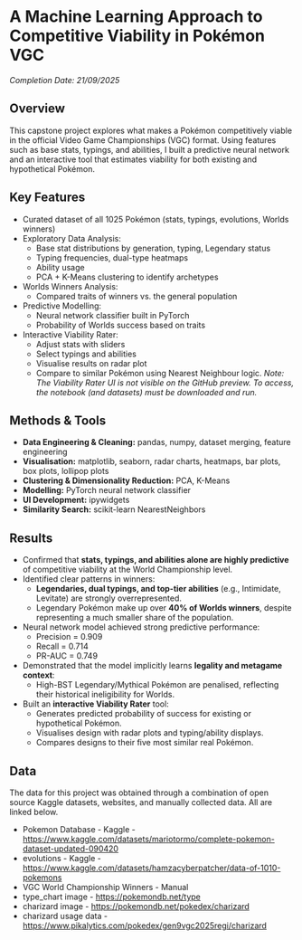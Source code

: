 # A Machine Learning Approach to Competitive Viability in Pokémon VGC

*Completion Date: 21/09/2025*

## Overview
This capstone project explores what makes a Pokémon competitively viable in the official Video Game Championships (VGC) format. Using features such as base stats, typings, and abilities, I built a predictive neural network and an interactive tool that estimates viability for both existing and hypothetical Pokémon.

## Key Features
- Curated dataset of all 1025 Pokémon (stats, typings, evolutions, Worlds winners)
- Exploratory Data Analysis:
  - Base stat distributions by generation, typing, Legendary status
  - Typing frequencies, dual-type heatmaps
  - Ability usage
  - PCA + K-Means clustering to identify archetypes
- Worlds Winners Analysis:
  - Compared traits of winners vs. the general population
- Predictive Modelling:
  - Neural network classifier built in PyTorch
  - Probability of Worlds success based on traits
- Interactive Viability Rater:
  - Adjust stats with sliders
  - Select typings and abilities
  - Visualise results on radar plot
  - Compare to similar Pokémon using Nearest Neighbour logic.
*Note: The Viability Rater UI is not visible on the GitHub preview. To access, the notebook (and datasets) must be downloaded and run.*


## Methods & Tools
- **Data Engineering & Cleaning:** pandas, numpy, dataset merging, feature engineering  
- **Visualisation:** matplotlib, seaborn, radar charts, heatmaps, bar plots, box plots, lollipop plots  
- **Clustering & Dimensionality Reduction:** PCA, K-Means
- **Modelling:** PyTorch neural network classifier
- **UI Development:** ipywidgets
- **Similarity Search:** scikit-learn NearestNeighbors


## Results
- Confirmed that **stats, typings, and abilities alone are highly predictive** of competitive viability at the World Championship level.  
- Identified clear patterns in winners:
  - **Legendaries, dual typings, and top-tier abilities** (e.g., Intimidate, Levitate) are strongly overrepresented.  
  - Legendary Pokémon make up over **40% of Worlds winners**, despite representing a much smaller share of the population.  
- Neural network model achieved strong predictive performance:
  - Precision = 0.909  
  - Recall = 0.714  
  - PR-AUC = 0.749  
- Demonstrated that the model implicitly learns **legality and metagame context**:
  - High-BST Legendary/Mythical Pokémon are penalised, reflecting their historical ineligibility for Worlds.  
- Built an **interactive Viability Rater** tool:
  - Generates predicted probability of success for existing or hypothetical Pokémon.  
  - Visualises design with radar plots and typing/ability displays.  
  - Compares designs to their five most similar real Pokémon.  


## Data
The data for this project was obtained through a combination of open source Kaggle datasets, websites, and manually collected data. All are linked below.
- Pokemon Database - Kaggle - https://www.kaggle.com/datasets/mariotormo/complete-pokemon-dataset-updated-090420
- evolutions - Kaggle - https://www.kaggle.com/datasets/hamzacyberpatcher/data-of-1010-pokemons
- VGC World Championship Winners - Manual
- type_chart image - https://pokemondb.net/type
- charizard image - https://pokemondb.net/pokedex/charizard
- charizard usage data - https://www.pikalytics.com/pokedex/gen9vgc2025regi/charizard

